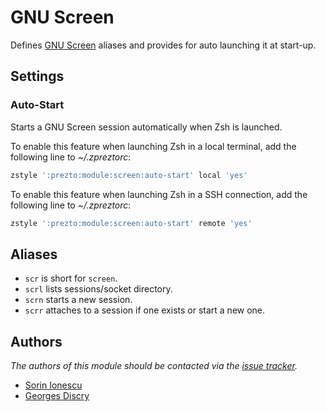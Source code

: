 # GNU Screen

Defines [GNU Screen][1] aliases and provides for auto launching it at start-up.

## Settings

### Auto-Start

Starts a GNU Screen session automatically when Zsh is launched.

To enable this feature when launching Zsh in a local terminal, add the
following line to *~/.zpreztorc*:

```sh
zstyle ':prezto:module:screen:auto-start' local 'yes'
```

To enable this feature when launching Zsh in a SSH connection, add the
following line to *~/.zpreztorc*:

```sh
zstyle ':prezto:module:screen:auto-start' remote 'yes'
```

## Aliases

- `scr` is short for `screen`.
- `scrl` lists sessions/socket directory.
- `scrn` starts a new session.
- `scrr` attaches to a session if one exists or start a new one.

## Authors

*The authors of this module should be contacted via the [issue tracker][2].*

- [Sorin Ionescu](https://github.com/sorin-ionescu)
- [Georges Discry](https://github.com/gdiscry)

[1]: https://www.gnu.org/software/screen/
[2]: https://github.com/sorin-ionescu/prezto/issues
